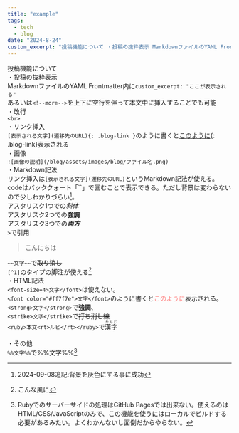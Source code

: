 ```yaml
---
title: "example"
tags:
  - tech
  - blog
date: "2024-8-24"
custom_excerpt: "投稿機能について ・投稿の抜粋表示 MarkdownファイルのYAML Frontmatter内に..."
---
```

投稿機能について<br>
・投稿の抜粋表示<br>
MarkdownファイルのYAML Frontmatter内に`custom_excerpt: "ここが表示される"`<br>
あるいは`<!--more-->`を上下に空行を伴って本文中に挿入することでも可能<br>
・改行<br>
`<br>`<br>
・リンク挿入<br>
`[表示される文字](遷移先のURL){: .blog-link }`のように書くと[このように](https://example.com){: .blog-link}表示される<br>
・画像<br>
`![画像の説明](/blog/assets/images/blog/ファイル名.png)`<br>
・Markdown記法<br>
リンク挿入は`[表示される文字](遷移先のURL)`というMarkdown記法が使える。<br>
codeはバッククォート「``」で囲むことで表示できる。ただし背景は変わらないので少しわかりづらい[^2]。<br>
アスタリスク1つでの*斜体*<br>
アスタリスク2つでの**強調**<br>
アスタリスク3つでの***両方***<br>
`>`で引用<br>

> こんにちは<br>

`~~文字~~`で~~取り消し~~<br>
`[^1]`のタイプの脚注が使える[^1]<br>
・HTML記法<br>
`<font-size=4>文字</font>`は使えない。<br>
`<font color="#ff7f7e">文字</font>`のように書くと<font color="#ff7f7e">このように</font>表示される。<br>
`<strong>文字</strong>`で<strong>強調</strong>、<br>
`<strike>文字</strike>`で<strike>打ち消し線</strike><br>
`<ruby>本文<rt>ルビ</rt></ruby>`で<ruby>漢字<rt>かんじ</rt></ruby><br><br>
・その他<br>
`%%文字%%`で%%文字%%[^3]

[^1]: こんな風に
[^2]: 2024-09-08追記:背景を灰色にする事に成功
[^3]: Rubyでのサーバーサイドの処理はGitHub Pagesでは出来ない。使えるのはHTML/CSS/JavaScriptのみで、この機能を使うにはローカルでビルドする必要があるみたい。よくわかんないし面倒だからやらない。
